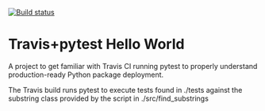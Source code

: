 [![Build status](https://travis-ci.org/iliazenkov/travis-pytest-hello-world.svg?master)](https://travis-ci.org/iliazenkov)

# Travis+pytest Hello World
 A project to get familiar with Travis CI running pytest to properly understand production-ready Python package deployment.
 
 The Travis build runs pytest to execute tests found in ./tests against the substring class provided by the script in ./src/find_substrings
